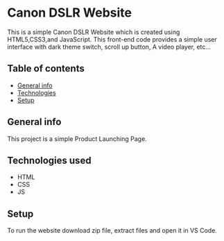 # Canon DSLR Website
This is a simple Canon DSLR Website which is created using HTML5,CSS3,and JavaScript. This front-end code provides a simple user interface with dark theme switch,
scroll up button, A video player, etc...
## Table of contents
* [General info](#general-info)
* [Technologies](#technologies)
* [Setup](#setup)
## General info
This project is a simple Product Launching Page.
## Technologies used
* HTML
* CSS
* JS
## Setup
To run the website download zip file, extract files and open it in VS Code.
